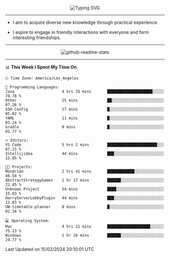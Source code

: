 <p align="center">
  <img src="https://readme-typing-svg.demolab.com?font=Fira+Code&weight=500&size=32&duration=2500&pause=1600&center=true&vCenter=true&random=false&width=1024&height=64&lines=Hi+there+%F0%9F%91%8B;I'm+delighted+you+could+make+it+here+%F0%9F%8E%89;I'm+Harry%2C+a+college+student+still+finding+my+way" alt="Typing SVG" />
</p>


---


- I aim to acquire diverse new knowledge through practical experience.

- I aspire to engage in friendly interactions with everyone and form interesting friendships.


---


<p align="center">
  <img src="https://github-readme-stats.vercel.app/api?username=Harry-Jing&show_icons=true" alt="github-readme-stats"/>
</p>


---

<!--START_SECTION:waka-->
📊 **This Week I Spent My Time On** 

```text
🕑︎ Time Zone: America/Los_Angeles

💬 Programming Languages: 
Java                     4 hrs 33 mins       ████████████████████░░░░░   78.78 % 
Other                    25 mins             ██░░░░░░░░░░░░░░░░░░░░░░░   07.26 % 
SSH Config               17 mins             █░░░░░░░░░░░░░░░░░░░░░░░░   05.02 % 
YAML                     11 mins             █░░░░░░░░░░░░░░░░░░░░░░░░   03.24 % 
Gradle                   9 mins              █░░░░░░░░░░░░░░░░░░░░░░░░   02.77 % 

🔥 Editors: 
VS Code                  5 hrs 2 mins        ██████████████████████░░░   87.15 % 
Intellijidea             44 mins             ███░░░░░░░░░░░░░░░░░░░░░░   12.85 % 

🐱‍💻 Projects: 
Mondrian                 2 hrs 41 mins       ████████████░░░░░░░░░░░░░   46.54 % 
AbstractStrategyGames    1 hr 17 mins        ██████░░░░░░░░░░░░░░░░░░░   22.45 % 
Unknown Project          54 mins             ████░░░░░░░░░░░░░░░░░░░░░   15.83 % 
HarryServerLobbyPlugin   44 mins             ███░░░░░░░░░░░░░░░░░░░░░░   12.83 % 
UW-timetable-planner     8 mins              █░░░░░░░░░░░░░░░░░░░░░░░░   02.34 % 

💻 Operating System: 
Mac                      4 hrs 21 mins       ███████████████████░░░░░░   75.23 % 
Windows                  1 hr 26 mins        ██████░░░░░░░░░░░░░░░░░░░   24.77 % 
```


 Last Updated on 15/02/2024 20:10:01 UTC
<!--END_SECTION:waka-->
